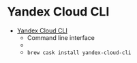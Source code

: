 # Yandex Cloud CLI
- [Yandex Cloud CLI](https://cloud.yandex.com/docs/cli/)
  -  Command line interface
  - 
  - `brew cask install yandex-cloud-cli`
